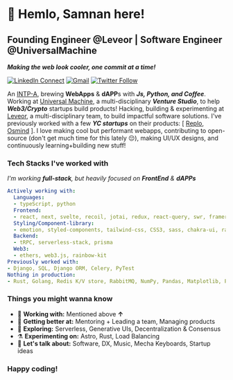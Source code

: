 <!-- [<img align="right" width="400" src="https://github-readme-stats.vercel.app/api?username=Geektrovert&&show_icons=true&theme=tokyonight&count_private=true" alt="Geektrovert's Github Stats"/>](https://github.com/Geektrovert) -->

# 👋 Hemlo, Samnan here!

## Founding Engineer @Leveor | Software Engineer @UniversalMachine

_**Making the web look cooler, one commit at a time!**_

[![LinkedIn Connect](https://img.shields.io/badge/%20-Connect-black?color=222244&labelColor=000000&logo=linkedin&logoColor=f5f7fe)](https://www.linkedin.com/in/geektrovert/)
[![Gmail](https://img.shields.io/badge/%20-Send%20Mail-black?color=222244&labelColor=000000&logo=gmail&logoColor=f5f7fe)](mailto:samnan.rahee.96@gmail.com?subject=From%20GitHub&&body=Hi,%20there.%20Found%20you%20on%20GitHub!%20Let's%20talk%20about...)
[![Twitter Follow](https://img.shields.io/badge/dynamic/json.svg?color=222244&labelColor=000000&logo=twitter&logoColor=f5f7fe&label=&query=%24[0].followers_count&url=https%3A%2F%2Fcdn.syndication.twimg.com%2Fwidgets%2Ffollowbutton%2Finfo.json%3Fscreen_names%3DSamnanRahee&suffix=%20Followers)](https://twitter.com/SamnanRahee)

An [INTP-A](https://www.16personalities.com/intp-personality), brewing **WebApps** & **dAPP**s with **_Js, Python, and Coffee_**. Working at [Universal Machine](https://universalmachine.io/), a multi-disciplinary **_Venture Studio_**, to help **_Web3/Crypto_** startups build products! Hacking, building & experimenting at [Leveor](https://leveor.xyz/), a multi-disciplinary team, to build impactful software solutions. I've previously worked with a few **_YC startups_** on their products: [ [Replo](https://www.replo.app/), [Osmind](https://www.osmind.org/) ]. I love making cool but performant webapps, contributing to open-source (don't get much time for this lately 😔), making UI/UX designs, and continuously learning+building new stuff!

### Tech Stacks I've worked with

_I'm working **full-stack**, but heavily focused on **FrontEnd** & **dAPPs**_

```yaml
Actively working with:
  Languages:
  - typeScript, python
  Frontend:
  - react, next, svelte, recoil, jotai, redux, react-query, swr, framer-motion
  Styling/Component-library:
  - emotion, styled-components, tailwind-css, CSS3, sass, chakra-ui, radix-ui, headless-ui
  Backend:
  - tRPC, serverless-stack, prisma
  Web3:
  - ethers, web3.js, rainbow-kit
Previously worked with:
- Django, SQL, Django ORM, Celery, PyTest
Nothing in production:
- Rust, Golang, Redis K/V store, RabbitMQ, NumPy, Pandas, Matplotlib, PyTorch
```

### Things you might wanna know

- 🔭 <b>Working with:</b> Mentioned above **↑**
- 🌱 <b>Getting better at:</b> Mentoring + Leading a team, Managing products
- 🤔 <b>Exploring:</b> Serverless, Generative UIs, Decentralization & Consensus
- ⚗️ <b>Experimenting on:</b> Astro, Rust, Load Balancing
- 💬 <b>Let's talk about:</b> Software, DX, Music, Mecha Keyboards, Startup ideas


### Happy coding!

